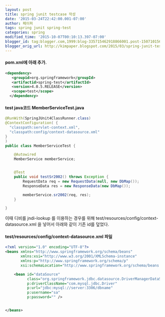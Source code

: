```yaml
---
layout: post
title: spring junit testcase 작성
date: '2015-03-24T22:42:00.001-07:00'
author: 페이퍼
tags: spring junit spring-test
categories: spring
modified_time: '2015-10-07T00:10:13.397-07:00'
blogger_id: tag:blogger.com,1999:blog-335715462918866001.post-1507101564013434217
blogger_orig_url: http://kimpaper.blogspot.com/2015/03/spring-junit-testcase.html
---
```


#### pom.xml에 아래 추가. 
```xml
<dependency>
   <groupid>org.springframework</groupId>
   <artifactid>spring-test</artifactId>
   <version>4.0.5.RELEASE</version>
   <scope>test</scope>
  </dependency>
```


#### test java코드 MemberServiceTest.java  
```java
@RunWith(SpringJUnit4ClassRunner.class)
@ContextConfiguration( {
  "classpath:servlet-context.xml",
  "classpath:config/context-datasource.xml"
}
)
public class MemberServiceTest {

    @Autowired
    MemberService memberService;


    @Test
    public void testSr2002() throws Exception {
        RequestData req = new RequestData(null, new DbMap());
        ResponseData res = new ResponseData(new DbMap());

        memberService.sr2002(req, res);
    }

}
```



이때 디비를 jndi-lookup 를 이용하는 경우를 위해 test/resources/config/context-datasource.xml 을 넣어서 아래와 같이 기존 id를 덮었다.

#### test/resources/config/context-datasource.xml 파일 
```xml
<?xml version="1.0" encoding="UTF-8"?>
<beans xmlns="http://www.springframework.org/schema/beans"
       xmlns:xsi="http://www.w3.org/2001/XMLSchema-instance"
       xmlns:p="http://www.springframework.org/schema/p"
       xsi:schemaLocation="http://www.springframework.org/schema/beans http://www.springframework.org/schema/beans/spring-beans.xsd">

    <bean id="dataSource"
          class="org.springframework.jdbc.datasource.DriverManagerDataSource"
          p:driverClassName="com.mysql.jdbc.Driver"
          p:url="jdbc:mysql://server:3306/dbname"
          p:username="sa"
          p:password="" />


</beans>
```



